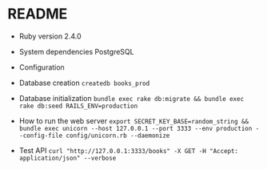 # README

* Ruby version
  2.4.0

* System dependencies
  PostgreSQL

* Configuration

* Database creation
  ```createdb books_prod```

* Database initialization
  ```bundle exec rake db:migrate && bundle exec rake db:seed RAILS_ENV=production```

* How to run the web server
  ```export SECRET_KEY_BASE=random_string && bundle exec unicorn --host 127.0.0.1 --port 3333 --env production --config-file config/unicorn.rb --daemonize```

* Test API
  ```curl "http://127.0.0.1:3333/books" -X GET -H "Accept: application/json" --verbose```
